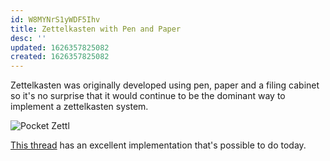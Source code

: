 ```yaml
---
id: W8MYNrS1yWDF5Ihv
title: Zettelkasten with Pen and Paper
desc: ''
updated: 1626357825082
created: 1626357825082
---
```


Zettelkasten was originally developed using pen, paper and a filing cabinet so it's no surprise that it would continue to be the dominant way to implement a zettelkasten system. 

![Pocket Zettl](https://i.redd.it/e3u3jnc8zj071.jpg)

[This thread](https://www.reddit.com/r/PKMS/comments/ni53g7/heres_my_physical_zettelkastenlike_system/) has an excellent implementation that's possible to do today. 
